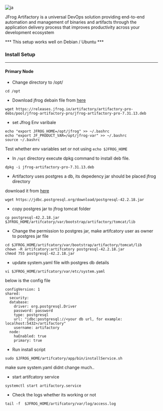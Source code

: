 
![ja](https://user-images.githubusercontent.com/29688323/156386876-3b288002-f3af-4c96-b360-3a5b115d8b36.png)


JFrog Artifactory is a universal DevOps solution providing end-to-end automation and management of binaries and artifacts through the application delivery process that improves productivity across your development ecosystem


*** This setup works well on Debian / Ubuntu ***


### Install Setup
--------------------

#### Primary Node

- Change directory to /opt/

```
cd /opt
```

- Download jfrog debain file from [here](https://jfrog.com/download-legacy/?product=artifactory&installer=debian)

```
wget https://releases.jfrog.io/artifactory/artifactory-pro-debs/pool/jfrog-artifactory-pro/jfrog-artifactory-pro-7.31.13.deb
```

- set Jfrog Env varibale 

```
echo "export JFROG_HOME=/opt/jfrog" >> ~/.bashrc
echo "export JF_PRODUCT_VAR=/opt/jfrog-var" >> ~/.bashrc
source ~/.bashrc
```
Test whether env variables set or not using ``` echo $JFROG_HOME ```

- In ```/opt``` directory execute dpkg command to install deb file.

```
dpkg -i jfrog-artifactory-pro-7.31.13.deb
```

- Artifactory uses postgres a db, its depedency jar should be placed jfrog directory

download it from [here](https://jdbc.postgresql.org/download.html)
```
wget https://jdbc.postgresql.org/download/postgresql-42.2.18.jar
```

- copy postgres jar to jfrog tomcat folder 

```
cp postgresql-42.2.18.jar $JFROG_HOME/artifcatory/var/bootstrap/artifactory/tomcat/lib
```

- Change the permission to postgres jar, make artifcatory user as owner to postgres jar file

```
cd $JFROG_HOME/artifcatory/var/bootstrap/artifactory/tomcat/lib
chown -R artifcatory:artifcatory postgresql-42.2.18.jar
chmod 755 postgresql-42.2.18.jar
```

- update system.yaml file with postgres db details 

```
vi $JFROG_HOME/artifcatory/var/etc/system.yaml
```
below is the config file

```
configVersion: 1
shared:
  security: 
  database:
    driver: org.postgresql.Driver
    password: password
    type: postgresql
    url: "jdbc:postgresql://<your db url, for example: localhost:5432>/artifactory"
    username: artifactory
  node:
    haEnabled: true
    primary: true
```

- Run install script 

```
sudo $JFROG_HOME/artifcatory/app/bin/installService.sh
```

make  sure system.yaml didnt change much..

- start artifcatory service 

```
systemctl start artifactory.service 
```

- Check the logs whether its working or not 

```
tail -f  $JFROG_HOME/artifcatory/var/log/access.log
```

